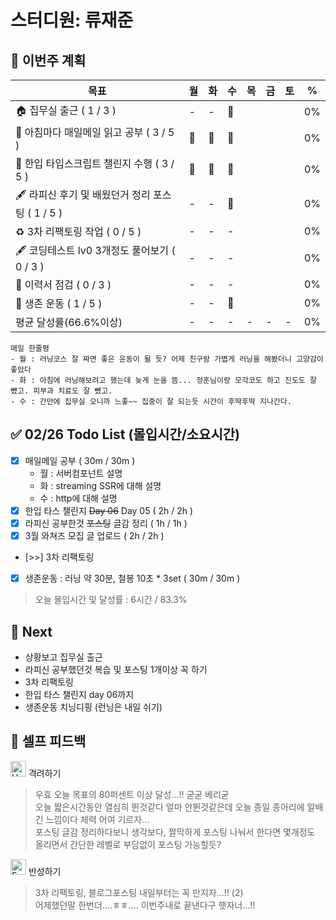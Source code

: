 # 스터디원: 류재준

## 🚀 이번주 계획

| 목표                            | 월   | 화   | 수   | 목   | 금   | 토   | %   |
| ------------------------------- | --- | --- | --- | --- | --- | --- | --- |
| 🏠 집무실 출근 ( 1 / 3 ) |-|-|🌠|||| 0% |
| 📰 아침마다 매일메일 읽고 공부 ( 3 / 5 ) |🌠|🌠|🌠|||| 0% |
| 📌 한입 타입스크립트 챌린지 수행 ( 3 / 5 ) |🌠|🌠|🌠|||| 0% |
| 🖋️ 라피신 후기 및 배웠던거 정리 포스팅 ( 1 / 5 ) |-|-|🌠|||| 0%  |
| ♻️ 3차 리팩토링 작업 ( 0 / 5 ) |-|-|-|||| 0%  |
| 🖋️ 코딩테스트 lv0 3개정도 풀어보기 ( 0 / 3 ) |-|-|-|||| 0%  |
| 🔧 이력서 점검 ( 0 / 3 ) |-|-|-|||| 0% |
| 💪 생존 운동 ( 1 / 5 )               |-|-|🌠|||| 0% |
| 평균 달성률(66.6%이상)      |-|-|-|-|-|-|  0% |


```text
매일 한줄평
- 월 : 러닝코스 잘 짜면 좋은 운동이 될 듯? 어제 친구랑 가볍게 러닝을 해봤더니 고양감이 좋았다
- 화 : 아침에 러닝해보려고 했는데 늦게 눈을 뜸... 정훈님이랑 모각코도 하고 진도도 잘 뺐고. 피부과 치료도 잘 뺐고.
- 수 : 간만에 집무실 오니까 느좋~~ 집중이 잘 되는듯 시간이 후딱후딱 지나간다. 
```

## ✅ 02/26 Todo List (몰입시간/소요시간) 
- [x] 매일메일 공부 ( 30m / 30m )
  - 월 : 서버컴포넌트 설명
  - 화 : streaming SSR에 대해 설명
  - 수 : http에 대해 설명
- [x] 한입 타스 챌린지 ~~Day 06~~ Day 05 ( 2h / 2h )
- [x] 라피신 공부한것 ~~포스팅~~ 글감 정리 ( 1h / 1h )
- [x] 3월 와쳐즈 모집 글 업로드 ( 2h / 2h )
- [>>] 3차 리팩토링
- [x] 생존운동 : 러닝 약 30분, 철봉 10초 * 3set ( 30m / 30m )
> 오늘 몰입시간 및 달성률 : 6시간 / 83.3%

## 🌱 Next
- 상황보고 집무실 출근
- 라피신 공부했던것 복습 및 포스팅 1개이상 꼭 하기
- 3차 리팩토링
- 한입 타스 챌린지 day 06까지
- 생존운동 치닝디핑 (런닝은 내일 쉬기)

## 🎉 셀프 피드백

<img src="https://raw.githubusercontent.com/Tarikul-Islam-Anik/Animated-Fluent-Emojis/master/Emojis/Smilies/Hugging%20Face.png" alt="Hugging Face" width="25" height="25"> 격려하기</img>

> 우효 오늘 목표의 80퍼센트 이상 달성...!! 굳굳 베리굳 <br>
> 오늘 짧은시간동안 열심히 뛴것같다 얼마 안뛴것같은데 오늘 종일 종아리에 알배긴 느낌이다 체력 어여 기르자...<br>
> 포스팅 글감 정리하다보니 생각보다, 짤막하게 포스팅 나눠서 한다면 몇개정도 올리면서 간단한 레벨로 부담없이 포스팅 가능할듯?

<img src="https://raw.githubusercontent.com/Tarikul-Islam-Anik/Animated-Fluent-Emojis/master/Emojis/Smilies/Face%20with%20Monocle.png" alt="Face with Monocle" width="25" height="25"> 반성하기</img>

> 3차 리팩토링, 블로그포스팅 내일부터는 꼭 만지자...!! (2) <br>
> 어제했던말 한번더....ㅎㅎ.... 이번주내로 끝낸다구 햇자너...!!
